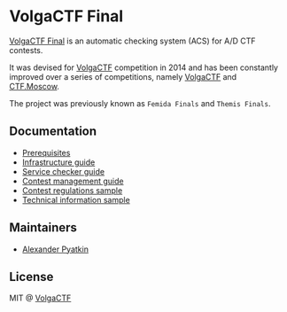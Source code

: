 # VolgaCTF Final

[VolgaCTF Final](https://github.com/VolgaCTF/volgactf-final) is an automatic checking system (ACS) for A/D CTF contests.

It was devised for [VolgaCTF](https://volgactf.ru) competition in 2014 and has been constantly improved over a series of competitions, namely [VolgaCTF](https://ctftime.org/ctf/53) and [CTF.Moscow](https://ctftime.org/ctf/138).

The project was previously known as `Femida Finals` and `Themis Finals`.

## Documentation

- [Prerequisites](prerequisites.md)
- [Infrastructure guide](infrastructure-guide.md)
- [Service checker guide](service-checker-guide.md)
- [Contest management guide](contest-management-guide.md)
- [Contest regulations sample](contest-regulations-sample.md)
- [Technical information sample](technical-information-sample.md)

## Maintainers

- [Alexander Pyatkin](https://aspyatkin.com)

## License
MIT @ [VolgaCTF](https://github.com/VolgaCTF)
